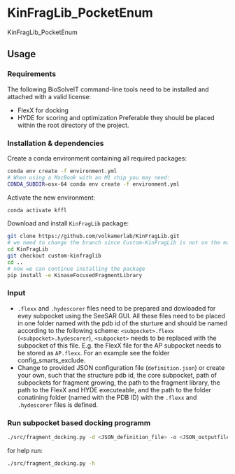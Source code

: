 # KinFragLib_PocketEnum
KinFragLib_PocketEnum

## Usage

### Requirements
The following BioSolveIT command-line tools need to be installed and attached with a valid license:
* FlexX for docking
* HYDE for scoring and optimization 
Preferable they should be placed within the root directory of the project.

### Installation & dependencies
Create a conda environment containing all required packages:
```bash
conda env create -f environment.yml
# When using a MacBook with an M1 chip you may need:
CONDA_SUBDIR=osx-64 conda env create -f environment.yml
```
Activate the new environment:
```bash
conda activate kffl
```

Download and install `KinFragLib` package:
```bash
git clone https://github.com/volkamerlab/KinFragLib.git
# we need to change the branch since Custom-KinFragLib is not on the main branch yet:
cd KinFragLib
git checkout custom-kinfraglib
cd ..
# now we can continue installing the package
pip install -e KinaseFocusedFragmentLibrary
```

### Input
* `.flexx` and `.hydescorer` files need to be prepared and dowloaded for evey subpocket using the SeeSAR GUI. All these files need to be placed in one folder named with the pdb id of the sturture and should be named according to the following scheme: `<subpocket>.flexx` (`<subpocket>.hydescorer`), `<subpocket>` needs to be replaced with the subpocket of this file. E.g. the FlexX file for the AP subpocket needs to be stored as `AP.flexx`. For an example see the folder config_smarts_exclude. 
* Change to provided JSON configuration file (`definition.json`) or create your own, such that the structure pdb id, the core subpocket, path of subpockets for fragment growing, the path to the fragment library, the path to the FlexX and HYDE executeable, and the path to the folder conatining folder (named with the PDB ID) with the `.flexx` and `.hydescorer` files is defined.

### Run subpocket based docking programm
```bash
./src/fragment_docking.py -d <JSON_definition_file> -o <JSON_outputfile> -r <path_to_results_folder>
```
for help run:
```bash
./src/fragment_docking.py -h
```